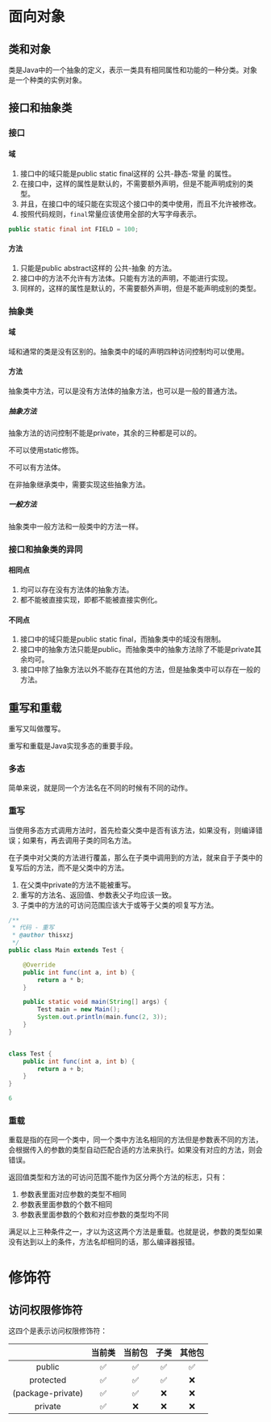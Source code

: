 # 面向对象

## 类和对象

类是Java中的一个抽象的定义，表示一类具有相同属性和功能的一种分类。对象是一个种类的实例对象。

## 接口和抽象类

### 接口

#### 域

1. 接口中的域只能是public static final这样的 公共-静态-常量 的属性。
2. 在接口中，这样的属性是默认的，不需要额外声明，但是不能声明成别的类型。
3. 并且，在接口中的域只能在实现这个接口中的类中使用，而且不允许被修改。
4. 按照代码规则，`final`常量应该使用全部的大写字母表示。

```java
public static final int FIELD = 100;
```

#### 方法

1. 只能是public abstract这样的 公共-抽象 的方法。
2. 接口中的方法不允许有方法体。只能有方法的声明，不能进行实现。
3. 同样的，这样的属性是默认的，不需要额外声明，但是不能声明成别的类型。

### 抽象类

#### 域

域和通常的类是没有区别的。抽象类中的域的声明四种访问控制均可以使用。

#### 方法

抽象类中方法，可以是没有方法体的抽象方法，也可以是一般的普通方法。

##### 抽象方法

抽象方法的访问控制不能是private，其余的三种都是可以的。

不可以使用static修饰。

不可以有方法体。

在非抽象继承类中，需要实现这些抽象方法。

##### 一般方法

抽象类中一般方法和一般类中的方法一样。

### 接口和抽象类的异同

#### 相同点

1. 均可以存在没有方法体的抽象方法。
2. 都不能被直接实现，即都不能被直接实例化。

#### 不同点

1. 接口中的域只能是public static final，而抽象类中的域没有限制。
2. 接口中的抽象方法只能是public。而抽象类中的抽象方法除了不能是private其余均可。
3. 接口中除了抽象方法以外不能存在其他的方法，但是抽象类中可以存在一般的方法。

## 重写和重载

重写又叫做覆写。

重写和重载是Java实现多态的重要手段。

### 多态

简单来说，就是同一个方法名在不同的时候有不同的动作。

### 重写

当使用多态方式调用方法时，首先检查父类中是否有该方法，如果没有，则编译错误；如果有，再去调用子类的同名方法。

在子类中对父类的方法进行覆盖，那么在子类中调用到的方法，就来自于子类中的复写后的方法，而不是父类中的方法。
1. 在父类中private的方法不能被重写。
2. 重写的方法名、返回值、参数表父子均应该一致。
3. 子类中的方法的可访问范围应该大于或等于父类的呗复写方法。

```java
/**
 * 代码 - 重写
 * @author thisxzj
 */
public class Main extends Test {

    @Override
    public int func(int a, int b) {
        return a * b;
    }

    public static void main(String[] args) {
        Test main = new Main();
        System.out.println(main.func(2, 3));
    }
}


class Test {
    public int func(int a, int b) {
        return a + b;
    }
}
```

```java
6
```

### 重载

重载是指的在同一个类中，同一个类中方法名相同的方法但是参数表不同的方法，会根据传入的参数的类型自动匹配合适的方法来执行。如果没有对应的方法，则会错误。

返回值类型和方法的可访问范围不能作为区分两个方法的标志，只有：

1. 参数表里面对应参数的类型不相同
2. 参数表里面参数的个数不相同
3. 参数表里面参数的个数和对应参数的类型均不同

满足以上三种条件之一，才以为这这两个方法是重载。也就是说，参数的类型如果没有达到以上的条件，方法名却相同的话，那么编译器报错。

# 修饰符

## 访问权限修饰符

这四个是表示访问权限修饰符：

|                   | 当前类 | 当前包 | 子类 | 其他包 |
| :---------------: | :----: | :----: | :--: | :----: |
|      public       |   ✅    |   ✅    |  ✅   |   ✅    |
|     protected     |   ✅    |   ✅    |  ✅   |   ❌    |
| (package-private) |   ✅    |   ✅    |  ❌   |   ❌    |
|      private      |   ✅    |   ❌    |  ❌   |   ❌    |